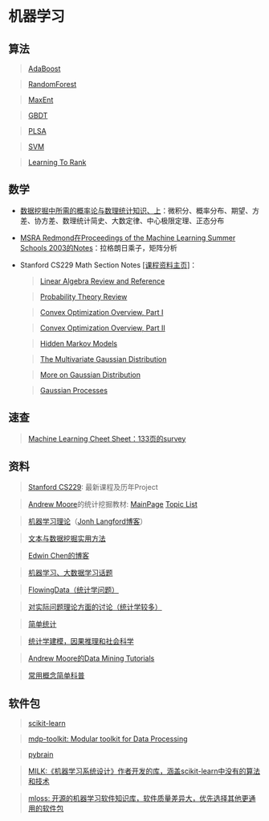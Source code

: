 # 机器学习

## 算法

> [AdaBoost](https://github.com/fangkun/ml_notes_codes/tree/master/AdaBoost)

> [RandomForest](https://github.com/fangkun/ml_notes_codes/tree/master/RandomForest)

> [MaxEnt](https://github.com/fangkun/ml_notes_codes/tree/master/MaxEnt/)

> [GBDT](https://github.com/fangkun/ml_notes_codes/tree/master/GBDT)

> [PLSA](https://github.com/fangkun/ml_notes_codes/tree/master/PLSA)

> [SVM](https://github.com/fangkun/ml_notes_codes/tree/master/SVM)

> [Learning To Rank](https://github.com/fangkun/ml_notes_codes/tree/master/Learning2Rank)

## 数学

* [数据挖掘中所需的概率论与数理统计知识、上](http://blog.csdn.net/v_july_v/article/details/8308762)：微积分、概率分布、期望、方差、协方差、数理统计简史、大数定律、中心极限定理、正态分布

* [MSRA Redmond在Proceedings of the Machine Learning Summer Schools 2003的Notes](ml-pdf/math_for_machine_learning.pdf)：拉格朗日乘子，矩阵分析
 
* Stanford CS229 Math Section Notes [[课程资料主页]](http://cs229.stanford.edu/materials.html)： 

	> [Linear Algebra Review and Reference](ml-pdf/cs229-linalg.pdf)
	
	> [Probability Theory Review](ml-pdf/cs229-prob.pdf)
	
	> [Convex Optimization Overview, Part I](ml-pdf/cs229-cvxopt.pdf)
	
	> [Convex Optimization Overview, Part II](ml-pdf/cs229-cvxopt2.pdf)
	
	> [Hidden Markov Models](ml-pdf/cs229-hmm.pdf)
	
	> [The Multivariate Gaussian Distribution](ml-pdf/cs229-gaussians.pdf)
	
	> [More on Gaussian Distribution](ml-pdf/cs229-more_on_gaussians.pdf)
	
	> [Gaussian Processes](ml-pdf/cs229-gaussian_processes.pdf)
	
## 速查

> [Machine Learning Cheet Sheet：133页的survey](https://github.com/soulmachine/machine-learning-cheat-sheet)

## 资料

> [Stanford CS229](http://cs229.stanford.edu/): 最新课程及历年Project

> [Andrew Moore](http://www.cs.cmu.edu/~awm/index.html)的统计挖掘教材: [MainPage](http://www.autonlab.org/tutorials/) [Topic List](http://www.autonlab.org/tutorials/list.html) 

> [机器学习理论](http://hunch.net)（[Jonh Langford博客](http://hunch.net/~vw/)）

> [文本与数据挖掘实用方法](http://textanddatamining.blogspot.de/)

> [Edwin Chen的博客](http://blog.echen.me)

> [机器学习、大数据学习话题](http://www.machinedlearnings.com)

> [FlowingData（统计学问题）](http://flowingdata.com)

> [对实际问题理论方面的讨论（统计学较多）](http://normaldeviate.wordpress.com)

> [简单统计](http://simplystatistics.org)

> [统计学建模，因果推理和社会科学](http://andrewgelman.com)

> [Andrew Moore的Data Mining Tutorials](http://www.autonlab.org/tutorials/)

> [常用概念简单科普](http://dataunion.org/bbs/forum.php?mod=viewthread&tid=970&page=1&extra=)


## 软件包

> [scikit-learn](https://github.com/scikit-learn/scikit-learn)

> [mdp-toolkit: Modular toolkit for Data Processing](http://mdp-toolkit.sourceforge.net)

> [pybrain](http://pybrain.org)

> [MILK:《机器学习系统设计》作者开发的库，涵盖scikit-learn中没有的算法和技术](http://luispedro.org/software/milk)

> [mloss: 开源的机器学习软件知识库，软件质量差异大，优先选择其他更通用的软件包](http://mloss.org)